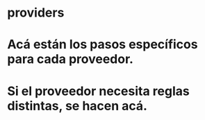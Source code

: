 # providers
# Acá están los pasos específicos para cada proveedor.
# Si el proveedor necesita reglas distintas, se hacen acá.
